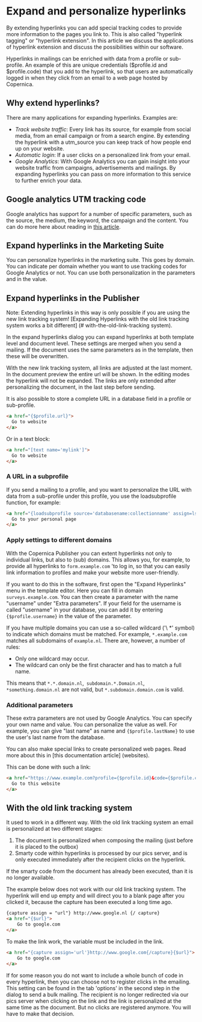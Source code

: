 # Expand and personalize hyperlinks

By extending hyperlinks you can add special tracking codes to provide more information to the pages you link to. This is also called "hyperlink tagging" or "hyperlink extension". In this article we discuss the applications of hyperlink extension and discuss the possibilities within our software.

Hyperlinks in mailings can be enriched with data from a profile or sub-profile. An example of this are unique credentials ($profile.id and $profile.code) that you add to the hyperlink, so that users are automatically logged in when they click from an email to a web page hosted by Copernica.

## Why extend hyperlinks?

There are many applications for expanding hyperlinks. Examples are:

- *Track website traffic*: Every link has its source, for example from social media, from an email campaign or from a search engine. By extending the hyperlink with a utm_source you can keep track of how people end up on your website.
- *Automatic login*: If a user clicks on a personalized link from your email. 
- *Google Analytics*: With Google Analytics you can gain insight into your website traffic from campaigns, advertisements and mailings. By expanding hyperlinks you can pass on more information to this service to further enrich your data.

## Google analytics UTM tracking code

Google analytics has support for a number of specific parameters, such as
the source, the medium, the keyword, the campaign and the content. You can do more here
about reading in [this article](https://support.google.com/analytics/answer/1033173?hl=en&topic=1631856&ctx=topic).

## Expand hyperlinks in the Marketing Suite

You can personalize hyperlinks in the marketing suite. This goes by domain. You can indicate per domain whether you want to use tracking codes for Google Analytics or not. You can use both personalization in the parameters and in the value.

## Expand hyperlinks in the Publisher

Note: Extending hyperlinks in this way is only possible if you are using the new link tracking system! [Expanding Hyperlinks with the old link tracking system works a bit different] (# with-the-old-link-tracking system).

In the expand hyperlinks dialog you can expand hyperlinks at both template level and document level. These settings are merged when you send a mailing. If the document uses the same parameters as in the template, then these will be overwritten.

With the new link tracking system, all links are adjusted at the last moment. In the document preview the entire url will be shown. In the editing modes the hyperlink will not be expanded. The links are only extended after personalizing the document, in the last step before sending.

It is also possible to store a complete URL in a database field in a profile or sub-profile.

```html
<a href="{$profile.url}">
  Go to website
</a>
```

Or in a text block:

```html
<a href="[text name='mylink']">
  Go to website
</a>
```

### A URL in a subprofile

If you send a mailing to a profile, and you want to personalize the URL with data from a sub-profile under this profile, you use the loadsubprofile function, for example:

```html
<a href="{loadsubprofile source='databasename:collectionname' assign=ls profile=$profile.id}{$ls.url}">
  Go to your personal page
</a>
```

### Apply settings to different domains

With the Copernica Publisher you can extent hyperlinks not only to individual links, but also to (sub) domains. This allows you, for example, to provide all hyperlinks to `form.example.com` 'to log in, so that you can easily link information to profiles and make your website more user-friendly.

If you want to do this in the software, first open the "Expand Hyperlinks" menu in the template editor. Here you can fill in domain `surveys.example.com`. You can then create a parameter with the name "username" under "Extra parameters". If your field for the username is called "username" in your database, you can add it by entering `{$profile.username}` in the value of the parameter.

If you have multiple domains you can use a so-called wildcard ('\ *' symbol) to indicate which domains must be matched. For example, `*.example.com` matches all subdomains of `example.nl`. There are, however, a number of rules:

- Only one wildcard may occur.
- The wildcard can only be the first character and has to match a full name.

This means that `*.*.domain.nl`,` subdomain.*.Domain.nl`, `*something.domain.nl` are not valid, but `*.subdomain.domain.com` is valid.

### Additional parameters

These extra parameters are not used by Google Analytics. You can specify your own name and value. You can personalize the value as well. For example, you can give "last name" as name and `{$profile.lastName}` to use the user's last name from the database.

You can also make special links to create personalized web pages. Read more about this in [this documentation article] (websites).

This can be done with such a link:

```html
<a href="https://www.example.com?profile={$profile.id}&code={$profile.code}">
  Go to this website
</a>
```

## With the old link tracking system

It used to work in a different way. With the old link tracking system an email is personalized at two different stages:

1. The document is personalized when composing the mailing (just before it is placed to the outbox)
2. Smarty code within hyperlinks is processed by our pics server, and is only executed immediately after the recipient clicks on the hyperlink.

If the smarty code from the document has already been executed, than it is no longer available.

The example below does not work with our old link tracking system. The hyperlink will end up empty and will direct you to a blank page after you clicked it, because the capture has been executed a long time ago.

```html
{capture assign = "url"} http://www.google.nl {/ capture}
<a href="{$url}">
    Go to google.com
</a>
```

To make the link work, the variable must be included in the link.

```html
<a href="{capture assign='url'}http://www.google.com{/capture}{$url}">
    Go to google.com
</a>
```

If for some reason you do not want to include a whole bunch of code in every hyperlink, then you can choose not to register clicks in the emailing. This setting can be found in the tab 'options' in the second step in the dialog to send a bulk mailing. The recipient is no longer redirected via our pics server when clicking on the link and the link is personalized at the same time as the document. But no clicks are registered anymore. You will have to make that decision.
